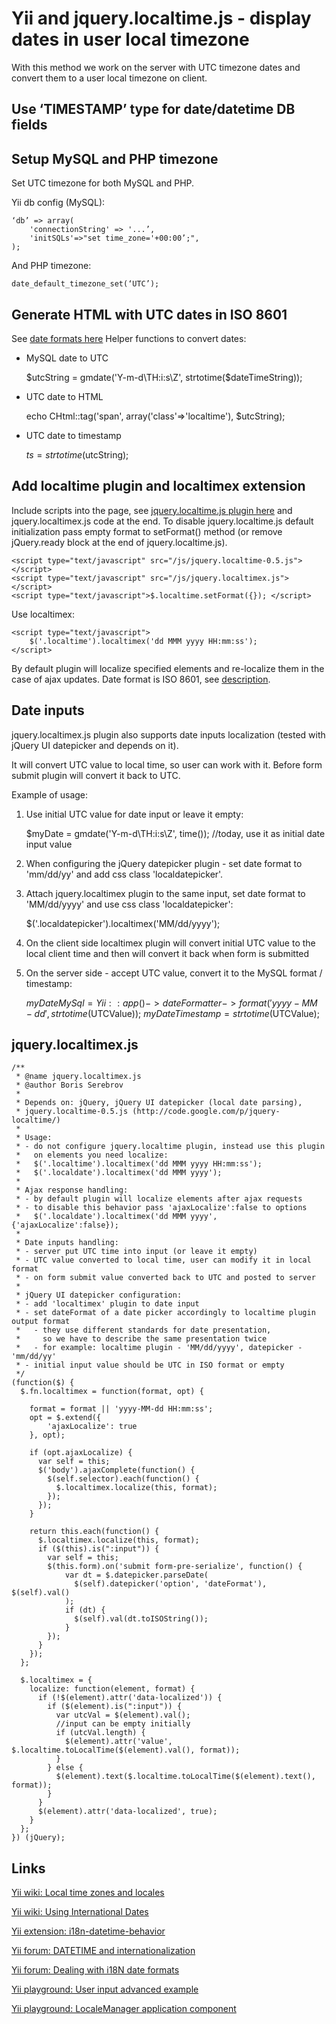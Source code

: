 Yii and jquery.localtime.js - display dates in user local timezone
===========================================

With this method we work on the server with UTC timezone dates and convert them
to a user local timezone on client.

Use ‘TIMESTAMP’ type for date/datetime DB fields
-------------------------------------------

Setup MySQL and PHP timezone
-------------------------------------------

Set UTC timezone for both MySQL and PHP.

Yii db config (MySQL):

    ‘db’ => array(
        'connectionString' => '...’,
        'initSQLs'=>"set time_zone='+00:00’;",
    );

And PHP timezone:

    date_default_timezone_set(‘UTC’);

Generate HTML with UTC dates in ISO 8601
-------------------------------------------
See [date formats here](http://code.google.com/p/jquery-localtime/wiki/Usage)
Helper functions to convert dates:
- MySQL date to UTC

    $utcString = gmdate('Y-m-d\TH:i:s\Z', strtotime($dateTimeString));

- UTC date to HTML

    echo CHtml::tag('span', array('class'=>'localtime'), $utcString);

- UTC date to timestamp

     $ts = strtotime($utcString);

Add localtime plugin and localtimex extension
-------------------------------------------
Include scripts into the page, see [jquery.localtime.js plugin here](http://code.google.com/p/jquery-localtime/) and
jquery.localtimex.js code at the end.
To disable jquery.localtime.js default initialization pass empty format to setFormat()
method (or remove jQuery.ready block at the end of jquery.localtime.js).

    <script type="text/javascript" src="/js/jquery.localtime-0.5.js"></script>
    <script type="text/javascript" src="/js/jquery.localtimex.js"></script>
    <script type="text/javascript">$.localtime.setFormat({}); </script>

Use localtimex:

    <script type="text/javascript">
        $('.localtime').localtimex('dd MMM yyyy HH:mm:ss');
    </script>

By default plugin will localize specified elements and re-localize them in the case of ajax updates.
Date format is ISO 8601, see [description](http://code.google.com/p/jquery-localtime/wiki/Usage).

Date inputs
-------------------------------------------
jquery.localtimex.js plugin also supports date inputs localization (tested with jQuery UI datepicker and depends on it).

It will convert UTC value to local time, so user can work with it. Before form submit plugin will convert it back to UTC.

Example of usage:

1. Use initial UTC value for date input or leave it empty:

    $myDate = gmdate('Y-m-d\TH:i:s\Z', time()); //today, use it as initial date input value

1. When configuring the jQuery datepicker plugin - set date format to 'mm/dd/yy' and add css class 'localdatepicker'.

1. Attach jquery.localtimex plugin to the same input, set date format to 'MM/dd/yyyy' and use css class 'localdatepicker':

    $('.localdatepicker').localtimex('MM/dd/yyyy');

1. On the client side localtimex plugin will convert initial UTC value to the local client time and then will convert it back when form is submitted

1. On the server side - accept UTC value, convert it to the MySQL format / timestamp:

    $myDateMySql = Yii::app()->dateFormatter->format('yyyy-MM-dd', strtotime($UTCValue));
    $myDateTimestamp = strtotime($UTCValue);

jquery.localtimex.js
-------------------------------------------
    /**
     * @name jquery.localtimex.js
     * @author Boris Serebrov
     *
     * Depends on: jQuery, jQuery UI datepicker (local date parsing),
     * jquery.localtime-0.5.js (http://code.google.com/p/jquery-localtime/)
     *
     * Usage:
     * - do not configure jquery.localtime plugin, instead use this plugin
     *   on elements you need localize:
     *   $('.localtime').localtimex('dd MMM yyyy HH:mm:ss');
     *   $('.localdate').localtimex('dd MMM yyyy');
     *
     * Ajax response handling:
     * - by default plugin will localize elements after ajax requests
     * - to disable this behavior pass 'ajaxLocalize':false to options
     *   $('.localdate').localtimex('dd MMM yyyy', {'ajaxLocalize':false});
     *
     * Date inputs handling:
     * - server put UTC time into input (or leave it empty)
     * - UTC value converted to local time, user can modify it in local format
     * - on form submit value converted back to UTC and posted to server
     *
     * jQuery UI datepicker configuration:
     * - add 'localtimex' plugin to date input
     * - set dateFormat of a date picker accordingly to localtime plugin output format
     *   - they use different standards for date presentation,
     *     so we have to describe the same presentation twice
     *   - for example: localtime plugin - 'MM/dd/yyyy', datepicker - 'mm/dd/yy'
     * - initial input value should be UTC in ISO format or empty
     */
    (function($) {
      $.fn.localtimex = function(format, opt) {

        format = format || 'yyyy-MM-dd HH:mm:ss';
        opt = $.extend({
            'ajaxLocalize': true
        }, opt);

        if (opt.ajaxLocalize) {
          var self = this;
          $('body').ajaxComplete(function() {
            $(self.selector).each(function() {
              $.localtimex.localize(this, format);
            });
          });
        }

        return this.each(function() {
          $.localtimex.localize(this, format);
          if ($(this).is(":input")) {
            var self = this;
            $(this.form).on('submit form-pre-serialize', function() {
                var dt = $.datepicker.parseDate(
                  $(self).datepicker('option', 'dateFormat'), $(self).val()
                );
                if (dt) {
                  $(self).val(dt.toISOString());
                }
            });
          }
        });
      };

      $.localtimex = {
        localize: function(element, format) {
          if (!$(element).attr('data-localized')) {
            if ($(element).is(":input")) {
              var utcVal = $(element).val();
              //input can be empty initially
              if (utcVal.length) {
                $(element).attr('value', $.localtime.toLocalTime($(element).val(), format));
              }
            } else {
              $(element).text($.localtime.toLocalTime($(element).text(), format));
            }
          }
          $(element).attr('data-localized', true);
        }
      };
    }) (jQuery);

Links
-------------------------------------------
[Yii wiki: Local time zones and locales](http://www.yiiframework.com/wiki/197/local-time-zones-and-locales/)

[Yii wiki: Using International Dates](http://www.yiiframework.com/wiki/183/using-international-dates/)

[Yii extension: i18n-datetime-behavior](http://www.yiiframework.com/extension/i18n-datetime-behavior/)

[Yii forum: DATETIME and internationalization](http://www.yiiframework.com/forum/index.php/topic/9950-datetime-and-internationalization/)

[Yii forum: Dealing with i18N date formats](http://www.yiiframework.com/forum/index.php/topic/3649-dealing-with-i18n-date-formats/)

[Yii playground: User input advanced example](http://www.yiiplayground.cubedwater.com/index.php?r=InternationalizationModule/datetime/userinput)

[Yii playground: LocaleManager application component](http://www.yiiplayground.cubedwater.com/index.php?r=InternationalizationModule/datetime/localeManager)

